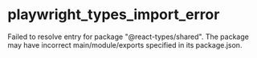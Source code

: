 # playwright_types_import_error
Failed to resolve entry for package "@react-types/shared". The package may have incorrect main/module/exports specified in its package.json.
